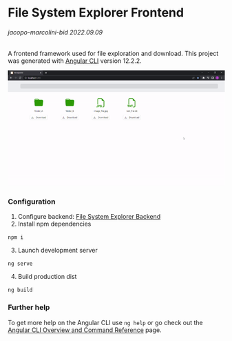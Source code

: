 # File System Explorer Frontend
###### jacopo-marcolini-bid 2022.09.09 

A frontend framework used for file exploration and download.
This project was generated with [Angular CLI](https://github.com/angular/angular-cli) version 12.2.2.

![](https://github.com/bidcompany/file-system-explorer-frontend/blob/master/demo.gif)

### Configuration
1. Configure backend: [File System Explorer Backend](https://github.com/bidcompany/file-system-explorer-backend)
2. Install npm dependencies
```
npm i
```
3. Launch development server
```
ng serve
```
4. Build production dist
```
ng build
```

### Further help
To get more help on the Angular CLI use `ng help` or go check out the [Angular CLI Overview and Command Reference](https://angular.io/cli) page.
